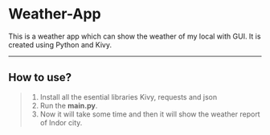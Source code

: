 # Weather-App
This is a weather app which can show the weather of my local with GUI. It is created using Python and Kivy. 

---

## How to use?
> 1. Install all the esential libraries Kivy, requests and json
> 2. Run the **main.py**.
> 3. Now it will take some time and then it will show the weather report of Indor city.
